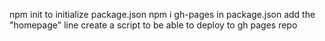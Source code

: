 npm init to initialize package.json
npm i gh-pages
in package.json add the "homepage" line
create a script to be able to deploy to gh pages repo